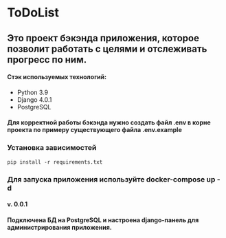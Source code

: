 # ToDoList

## Это проект бэкэнда приложения, которое позволит работать с целями и отслеживать прогресс по ним.

#### Стэк используемых технологий:

* Python 3.9
* Django 4.0.1
* PostgreSQL

#### Для корректной работы бэкэнда нужно создать файл .env в корне проекта по примеру существующего файла .env.example

### Установка зависимостей
```shell
pip install -r requirements.txt
```

### Для запуска приложения используйте docker-compose up -d

#### v. 0.0.1
#### Подключена БД на PostgreSQL и настроена django-панель для администрирования приложения.